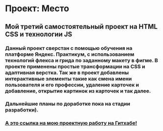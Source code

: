 # Проект: Место

## Мой третий самостоятельный проект на HTML CSS и технологии JS

### Данный проект сверстан с помощью обучения на платформе Яндекс. Практикум, с использованием технологий флекса и грида по заданному макету в фигме. В проекте применены простые трансформации на CSS и адаптивная верстка. Так же в проект добавлены интерактивные элементы такие как смена имени пользователя и его профессии, удаление карточек и добавление, открытие картинок из карточек и так далее.

### Дальнейшие планы по доработке пока на стадии разработки).


### [А это ссылка на мою проектную работу на Гитхабе!](https://alekseisidenko.github.io/mesto-project-bootcamp/index.html)
